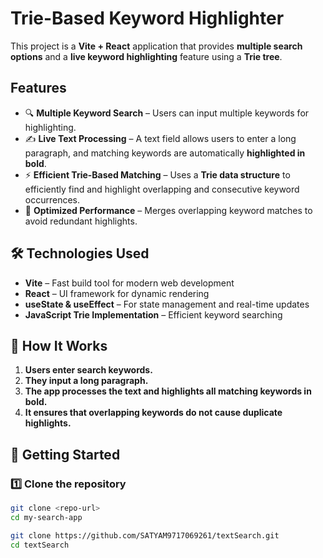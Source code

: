 # Trie-Based Keyword Highlighter  

This project is a **Vite + React** application that provides **multiple search options** and a **live keyword highlighting** feature using a **Trie tree**.  

## Features  
- 🔍 **Multiple Keyword Search** – Users can input multiple keywords for highlighting.  
- ✍️ **Live Text Processing** – A text field allows users to enter a long paragraph, and matching keywords are automatically **highlighted in bold**.  
- ⚡ **Efficient Trie-Based Matching** – Uses a **Trie data structure** to efficiently find and highlight overlapping and consecutive keyword occurrences.  
- 🚀 **Optimized Performance** – Merges overlapping keyword matches to avoid redundant highlights.  

## 🛠️ Technologies Used  
- **Vite** – Fast build tool for modern web development  
- **React** – UI framework for dynamic rendering  
- **useState & useEffect** – For state management and real-time updates  
- **JavaScript Trie Implementation** – Efficient keyword searching  

## 📌 How It Works  
1. **Users enter search keywords.**  
2. **They input a long paragraph.**  
3. **The app processes the text and highlights all matching keywords in bold.**  
4. **It ensures that overlapping keywords do not cause duplicate highlights.**  

## 🚀 Getting Started  

### 1️⃣ Clone the repository  
```sh
git clone <repo-url>
cd my-search-app

git clone https://github.com/SATYAM9717069261/textSearch.git
cd textSearch
